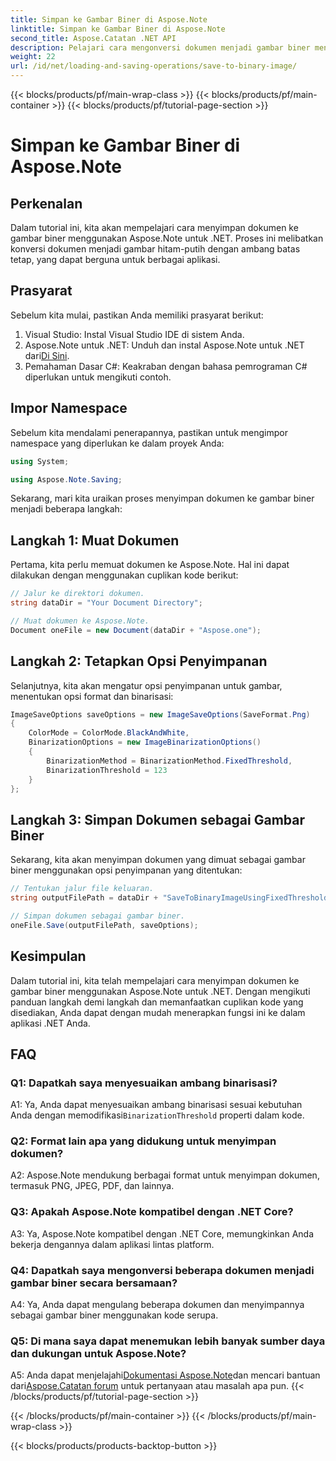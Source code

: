 ```yaml
---
title: Simpan ke Gambar Biner di Aspose.Note
linktitle: Simpan ke Gambar Biner di Aspose.Note
second_title: Aspose.Catatan .NET API
description: Pelajari cara mengonversi dokumen menjadi gambar biner menggunakan Aspose.Note untuk .NET. Ikuti panduan langkah demi langkah kami untuk integrasi yang lancar.
weight: 22
url: /id/net/loading-and-saving-operations/save-to-binary-image/
---
```


{{< blocks/products/pf/main-wrap-class >}}
{{< blocks/products/pf/main-container >}}
{{< blocks/products/pf/tutorial-page-section >}}

# Simpan ke Gambar Biner di Aspose.Note

## Perkenalan

Dalam tutorial ini, kita akan mempelajari cara menyimpan dokumen ke gambar biner menggunakan Aspose.Note untuk .NET. Proses ini melibatkan konversi dokumen menjadi gambar hitam-putih dengan ambang batas tetap, yang dapat berguna untuk berbagai aplikasi.

## Prasyarat

Sebelum kita mulai, pastikan Anda memiliki prasyarat berikut:

1. Visual Studio: Instal Visual Studio IDE di sistem Anda.
2.  Aspose.Note untuk .NET: Unduh dan instal Aspose.Note untuk .NET dari[Di Sini](https://releases.aspose.com/note/net/).
3. Pemahaman Dasar C#: Keakraban dengan bahasa pemrograman C# diperlukan untuk mengikuti contoh.

## Impor Namespace

Sebelum kita mendalami penerapannya, pastikan untuk mengimpor namespace yang diperlukan ke dalam proyek Anda:

```csharp
using System;

using Aspose.Note.Saving;

```

Sekarang, mari kita uraikan proses menyimpan dokumen ke gambar biner menjadi beberapa langkah:

## Langkah 1: Muat Dokumen

Pertama, kita perlu memuat dokumen ke Aspose.Note. Hal ini dapat dilakukan dengan menggunakan cuplikan kode berikut:

```csharp
// Jalur ke direktori dokumen.
string dataDir = "Your Document Directory";

// Muat dokumen ke Aspose.Note.
Document oneFile = new Document(dataDir + "Aspose.one");
```

## Langkah 2: Tetapkan Opsi Penyimpanan

Selanjutnya, kita akan mengatur opsi penyimpanan untuk gambar, menentukan opsi format dan binarisasi:

```csharp
ImageSaveOptions saveOptions = new ImageSaveOptions(SaveFormat.Png)
{
    ColorMode = ColorMode.BlackAndWhite,
    BinarizationOptions = new ImageBinarizationOptions()
    {
        BinarizationMethod = BinarizationMethod.FixedThreshold,
        BinarizationThreshold = 123
    }
};
```

## Langkah 3: Simpan Dokumen sebagai Gambar Biner

Sekarang, kita akan menyimpan dokumen yang dimuat sebagai gambar biner menggunakan opsi penyimpanan yang ditentukan:

```csharp
// Tentukan jalur file keluaran.
string outputFilePath = dataDir + "SaveToBinaryImageUsingFixedThreshold_out.png";

// Simpan dokumen sebagai gambar biner.
oneFile.Save(outputFilePath, saveOptions);
```

## Kesimpulan

Dalam tutorial ini, kita telah mempelajari cara menyimpan dokumen ke gambar biner menggunakan Aspose.Note untuk .NET. Dengan mengikuti panduan langkah demi langkah dan memanfaatkan cuplikan kode yang disediakan, Anda dapat dengan mudah menerapkan fungsi ini ke dalam aplikasi .NET Anda.

## FAQ

### Q1: Dapatkah saya menyesuaikan ambang binarisasi?

 A1: Ya, Anda dapat menyesuaikan ambang binarisasi sesuai kebutuhan Anda dengan memodifikasi`BinarizationThreshold` properti dalam kode.

### Q2: Format lain apa yang didukung untuk menyimpan dokumen?

A2: Aspose.Note mendukung berbagai format untuk menyimpan dokumen, termasuk PNG, JPEG, PDF, dan lainnya.

### Q3: Apakah Aspose.Note kompatibel dengan .NET Core?

A3: Ya, Aspose.Note kompatibel dengan .NET Core, memungkinkan Anda bekerja dengannya dalam aplikasi lintas platform.

### Q4: Dapatkah saya mengonversi beberapa dokumen menjadi gambar biner secara bersamaan?

A4: Ya, Anda dapat mengulang beberapa dokumen dan menyimpannya sebagai gambar biner menggunakan kode serupa.

### Q5: Di mana saya dapat menemukan lebih banyak sumber daya dan dukungan untuk Aspose.Note?

 A5: Anda dapat menjelajahi[Dokumentasi Aspose.Note](https://reference.aspose.com/note/net/)dan mencari bantuan dari[Aspose.Catatan forum](https://forum.aspose.com/c/note/28) untuk pertanyaan atau masalah apa pun.
{{< /blocks/products/pf/tutorial-page-section >}}

{{< /blocks/products/pf/main-container >}}
{{< /blocks/products/pf/main-wrap-class >}}

{{< blocks/products/products-backtop-button >}}

